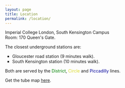 ```yaml
---
layout: page
title: Location
permalink: /location/
---
```


Imperial College London, South Kensington Campus<br>
Room: 170 Queen's Gate.<br>

The closest underground stations are:
<ul type="square">
<li>Gloucester road station (9 minutes walk).</li>
<li>South Kensington station (10 minutes walk).</li>
</ul>
Both are served by the <font color="green">District</font>, <font color="#d9d926">Circle</font> and <font color="#000099">Piccadilly</font> lines.

Get the tube map [here](http://content.tfl.gov.uk/standard-tube-map.pdf).

